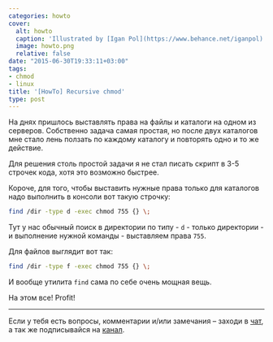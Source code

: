 ```yaml
---
categories: howto
cover:
  alt: howto
  caption: 'Illustrated by [Igan Pol](https://www.behance.net/iganpol)'
  image: howto.png
  relative: false
date: "2015-06-30T19:33:11+03:00"
tags:
- chmod
- linux
title: '[HowTo] Recursive chmod'
type: post
---
```


На днях пришлось выставлять права на файлы и каталоги на одном из серверов. Собственно задача самая простая, но после двух каталогов мне стало лень ползать по каждому каталогу и повторять одно и то же действие.

Для решения столь простой задачи я не стал писать скрипт в 3-5 строчек кода, хотя это возможно быстрее.

Короче, для того, чтобы выставить нужные права только для каталогов надо выполнить в консоли вот такую строчку:

```bash
find /dir -type d -exec chmod 755 {} \;
```

Тут у нас обычный поиск в директории по типу - `d` - только директории - и выполнение нужной команды - выставляем права `755`.

Для файлов выглядит вот так:

```bash
find /dir -type f -exec chmod 755 {} \;
```

И вообще утилита `find` сама по себе очень мощная вещь.

На этом все! Profit!

---
Если у тебя есть вопросы, комментарии и/или замечания – заходи в [чат](https://ttttt.me/jtprogru_chat), а так же подписывайся на [канал](https://ttttt.me/jtprogru_channel).
